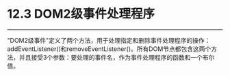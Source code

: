 # 12.3 DOM2级事件处理程序

---

"DOM2级事件"定义了两个方法，用于处理指定和删除事件处理程序的操作：addEventListener\(\)和removeEventListener\(\)。所有DOM节点都包含这两个方法，并且接受3个参数：要处理的事件名，作为事件处理程序的函数和一个布尔值。

